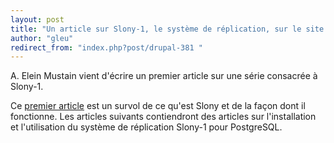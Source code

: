 ```yaml
---
layout: post
title: "Un article sur Slony-1, le système de réplication, sur le site OnLamp"
author: "gleu"
redirect_from: "index.php?post/drupal-381 "
---
```





<!--more-->


<p>A. Elein Mustain  vient d'écrire un premier article sur une série consacrée à Slony-1.</p>

<p>Ce <a href="http://www.onlamp.com/pub/a/onlamp/2004/11/18/slony.html">premier article</a> est un survol de ce qu'est Slony et de la façon dont il fonctionne. Les articles suivants contiendront des articles sur l'installation et l'utilisation du système de réplication Slony-1 pour PostgreSQL.</p>